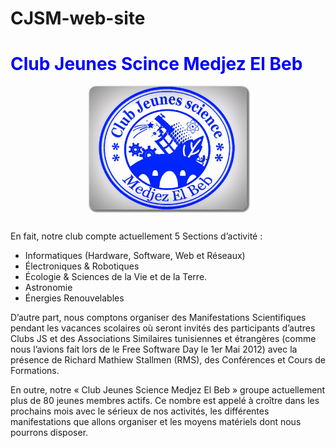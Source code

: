 CJSM-web-site
=============
<html lang="fr">
  <head>
    <meta charset="utf-8">
    <meta name="description" content="About CJSM">
    <meta name="author" content="bya97TN">
  </head>
  <body>
    <h1 style="color:blue"> Club Jeunes Scince Medjez El Beb </h1>  
    <center>
        <img src="images/logo_club.jpg" style="alignment-adjust: central; box-shadow:2px 2px 2px 2px gray; border-radius:10px; width:50%;">
    </center>
    <br />
    <p>En fait, notre club compte actuellement 5 Sections d’activité :</p>        
    <ul>
        <li>Informatiques (Hardware, Software, Web et Réseaux)</li>
        <li>Électroniques & Robotiques</li>
        <li>Écologie & Sciences de la Vie et de la Terre.</li>
        <li>Astronomie</li>
        <li>Énergies Renouvelables</li>
    </ul>
    <p>D’autre part, nous comptons organiser des Manifestations Scientifiques pendant les vacances scolaires où seront invités des participants d’autres Clubs JS et des Associations Similaires tunisiennes et étrangères (comme nous l’avions fait lors de le Free Software Day le 1er Mai 2012) avec la présence de Richard Mathiew Stallmen (RMS), des Conférences et Cours de Formations.</p>
    <p>En outre, notre « Club Jeunes Science Medjez El Beb » groupe actuellement plus de 80 jeunes membres actifs. Ce nombre est appelé à croître dans les prochains mois avec le sérieux de nos activités, les différentes manifestations que allons organiser et les moyens matériels dont nous pourrons disposer.</p>
  </body>
</html>
